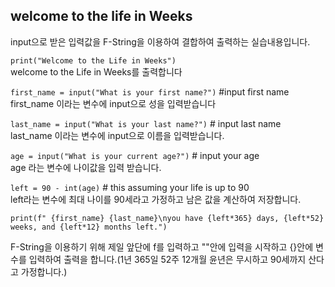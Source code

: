 ## welcome to the life in Weeks

input으로 받은 입력값을 F-String을 이용하여 결합하여 출력하는 실습내용입니다.

```print("Welcome to the Life in Weeks")```<br>
welcome to the Life in Weeks를 출력합니다

```first_name = input("What is your first name?")``` #input first name<br>
first_name 이라는 변수에 input으로 성을 입력받습니다

```last_name = input("What is your last name?")``` # input last name<br>
last_name 이라는 변수에 input으로 이름을 입력받습니다.

```age = input("What is your current age?")``` # input your age<br>
age 라는 변수에 나이값을 입력 받습니다.

```left = 90 - int(age)``` # this assuming your life is up to 90<br>
left라는 변수에 최대 나이를 90세라고 가정하고 남은 값을 계산하여 저장합니다.

```print(f" {first_name} {last_name}\nyou have {left*365} days, {left*52} weeks, and {left*12} months left.")```<br>

F-String을 이용하기 위해 제일 앞단에 f를 입력하고 ""안에 입력을 시작하고 {}안에 변수를 입력하여 출력을 합니다.(1년 365일 52주 12개월 윤년은 무시하고 90세까지 산다고 가정합니다.)
